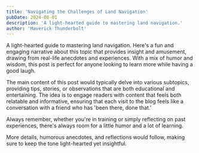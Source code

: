 ```yaml
---
title: 'Navigating the Challenges of Land Navigation'
pubDate: 2024-08-01
description: 'A light-hearted guide to mastering land navigation.'
author: 'Maverick Thunderbolt'
---
```


A light-hearted guide to mastering land navigation. Here's a fun and engaging narrative about this topic that provides insight and amusement, drawing from real-life anecdotes and experiences. With a mix of humor and wisdom, this post is perfect for anyone looking to learn more while having a good laugh.

The main content of this post would typically delve into various subtopics, providing tips, stories, or observations that are both educational and entertaining. The idea is to engage readers with content that feels both relatable and informative, ensuring that each visit to the blog feels like a conversation with a friend who has 'been there, done that.'

Always remember, whether you're in training or simply reflecting on past experiences, there's always room for a little humor and a lot of learning.

More details, humorous anecdotes, and reflections would follow, making sure to keep the tone light-hearted yet insightful.
